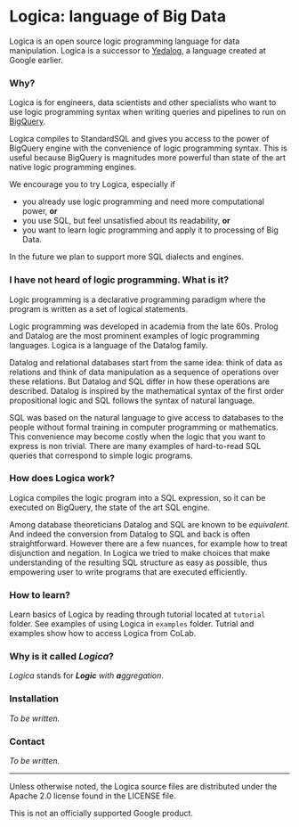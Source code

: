 <!--
Copyright 2020 Google LLC

Licensed under the Apache License, Version 2.0 (the "License");
you may not use this file except in compliance with the License.
You may obtain a copy of the License at

     http://www.apache.org/licenses/LICENSE-2.0

Unless required by applicable law or agreed to in writing, software
distributed under the License is distributed on an "AS IS" BASIS,
WITHOUT WARRANTIES OR CONDITIONS OF ANY KIND, either express or implied.
See the License for the specific language governing permissions and
limitations under the License.
-->

# Logica: language of Big Data

Logica is an open source logic programming
language for data manipulation. Logica is a successor to
[Yedalog](https://research.google/pubs/pub43462/),
a language created at Google earlier.

### Why?

Logica is for engineers, data scientists and other specialists who want to use
logic programming syntax when writing queries and pipelines to run on
[BigQuery](https://cloud.google.com/bigquery).

Logica compiles to StandardSQL and gives you access to the power of BigQuery
engine with the convenience of logic programming syntax. This is useful because
BigQuery is magnitudes more powerful than state of the art native
logic programming engines.

We encourage you to try Logica, especially if

*   you already use logic programming and need more computational power, **or**
*   you use SQL, but feel unsatisfied about its readability, **or**
*   you want to learn logic programming and apply it to processing of Big Data.

In the future we plan to support more SQL dialects and engines.

### I have not heard of logic programming. What is it?

Logic programming is a declarative programming paradigm where the program is
written as a set of logical statements.

Logic programming was developed in academia from the late 60s. Prolog and
Datalog are the most prominent examples of logic programming languages. Logica
is a language of the Datalog family.

Datalog and relational databases start from the same idea: think of data
as relations and think of data manipulation as a sequence of operations over
these relations. But Datalog and SQL differ in how these operations are
described. Datalog is inspired by the mathematical syntax of the first order
propositional logic and SQL follows the syntax of natural language.

SQL was based on the natural language to give access to databases to the people
without formal training in computer programming or mathematics. This convenience
may become costly when the logic that you want to express is non trivial.
There are many examples of hard-to-read SQL queries that correspond to simple
logic programs.

### How does Logica work?

Logica compiles the logic program into a SQL expression, so it can be executed
on BigQuery, the state of the art SQL engine.

Among database theoreticians Datalog and SQL are known to be _equivalent_. And
indeed the conversion from Datalog to SQL and back is often straightforward.
However there are a few nuances, for example how to treat disjunction and
negation. In Logica we tried to make choices that make understanding of the
resulting SQL structure as easy as possible, thus empowering user to write
programs that are executed efficiently.

### How to learn?

Learn basics of Logica by reading through tutorial located at `tutorial` folder.
See examples of using Logica in `examples` folder. Tutrial and examples show how
to access Logica from CoLab.

### Why is it called _Logica_?

_Logica_ stands for _**Logic** with **a**ggregation_.

### Installation

_To be written._

### Contact

_To be written._

---

Unless otherwise noted, the Logica source files are distributed
under the Apache 2.0 license found in the LICENSE file.

This is not an officially supported Google product.



